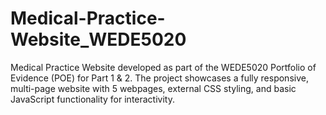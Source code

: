 # Medical-Practice-Website_WEDE5020
Medical Practice Website developed as part of the WEDE5020 Portfolio of Evidence (POE) for Part 1 &amp; 2. The project showcases a fully responsive, multi-page website with 5 webpages, external CSS styling, and basic JavaScript functionality for interactivity.
